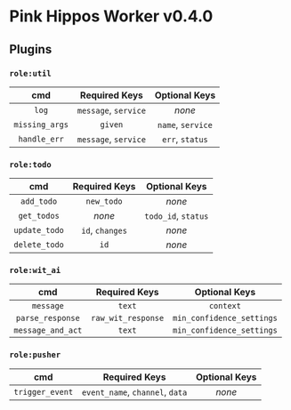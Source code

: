 # Pink Hippos Worker v0.4.0

## Plugins
### `role:util`
cmd | Required Keys | Optional Keys
:---: | :---: | :---:
`log` | `message`, `service` | *none*
`missing_args` | `given` | `name`, `service`
`handle_err` | `message`, `service`| `err`, `status`

### `role:todo`
cmd | Required Keys | Optional Keys
:---: | :---: | :---:
`add_todo` | `new_todo` | *none*
`get_todos` | *none* | `todo_id`, `status`
`update_todo` | `id`, `changes` | *none*
`delete_todo` | `id` | *none*

### `role:wit_ai`
cmd | Required Keys | Optional Keys
:---: | :---: | :---:
`message` | `text` | `context`
`parse_response` | `raw_wit_response` | `min_confidence_settings`
`message_and_act` | `text` | `min_confidence_settings`

### `role:pusher`
cmd | Required Keys | Optional Keys
:---: | :---: | :---:
`trigger_event` | `event_name`, `channel`, `data` | *none*
